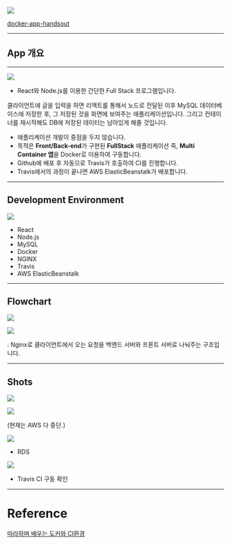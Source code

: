 ![](https://velog.velcdn.com/images/chan9708/post/25cd22f6-5f13-4685-960a-cec718175498/image.png)

>
[docker-app-handsout](https://github.com/ChanLim-BD/docker-app-handsout)

---
## App 개요
---
![](https://velog.velcdn.com/images/chan9708/post/fe9c1616-333d-4b3d-a80b-49ab0ea78b0b/image.JPG)

* React와 Node.js를 이용한 간단한 Full Stack 프로그램입니다.
> 
클라이언트에 글을 입력을 하면 리액트를 통해서 노드로 전달된 이후 MySQL 데이터베이스에 저장한 후, 그 저장된 것을 화면에 보여주는 애플리케이션입니다.
그리고 컨테이너를 재시작해도 DB에 저장된 데이터는 남아있게 해줄 것입니다.

* 애플리케이션 개발이 중점을 두지 않습니다.
* 목적은 **Front/Back-end**가 구현된 **FullStack** 애플리케이션 즉, **Multi Container 앱**을 Docker로 이용하여 구동합니다.
* Github에 배포 후 자동으로 Travis가 호출하여 CI를 진행합니다.
* Travis에서의 과정이 끝나면 AWS ElasticBeanstalk가 배포합니다.

---

## Development Environment

![](https://velog.velcdn.com/images/chan9708/post/6d76b359-75f9-4ae1-acd5-2615f519aa6c/image.jpg)

- React
- Node.js
- MySQL
- Docker
- NGINX
- Travis
- AWS ElasticBeanstalk

---

## Flowchart

![](https://velog.velcdn.com/images/chan9708/post/ca8519c4-e29c-4b8a-ab41-218456480cb2/image.JPG)

![](https://velog.velcdn.com/images/chan9708/post/50b4912f-188e-4535-8b1a-d63e0d20a517/image.png)

: Nginx로 클라이언트에서 오는 요청을 백엔드 서버와 프론트 서버로 나눠주는 구조입니다.

---

## Shots
![](https://velog.velcdn.com/images/chan9708/post/1ead144e-95e9-43e5-a104-b2bbc0ef0c3b/image.JPG)

![](https://velog.velcdn.com/images/chan9708/post/4d28e1e5-215d-4d59-98e9-c5e809e88e21/image.JPG)


(현재는 AWS 다 중단.)

![](https://velog.velcdn.com/images/chan9708/post/943b6bc2-5c52-46db-b599-fa02f750f2d9/image.JPG)

* RDS

![](https://velog.velcdn.com/images/chan9708/post/39ed85ad-5a39-4e15-9d55-e95e9009126f/image.JPG)

* Travis CI 구동 확인

---

# Reference
>
[따라하며 배우는 도커와 CI환경](https://www.inflearn.com/course/%EB%94%B0%EB%9D%BC%ED%95%98%EB%A9%B0-%EB%B0%B0%EC%9A%B0%EB%8A%94-%EB%8F%84%EC%BB%A4-ci/dashboard)


